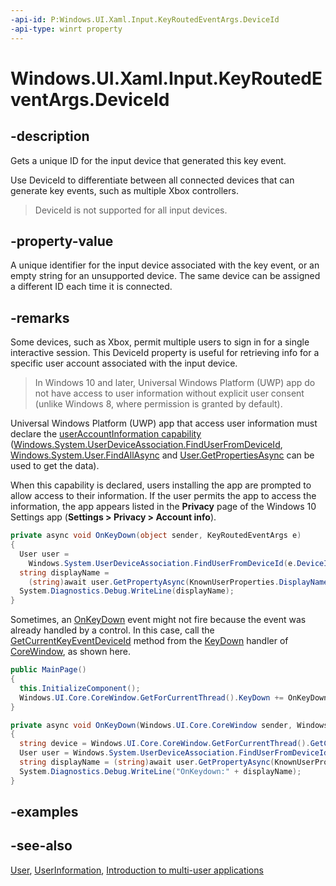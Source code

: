 ```yaml
---
-api-id: P:Windows.UI.Xaml.Input.KeyRoutedEventArgs.DeviceId
-api-type: winrt property
---
```


<!-- Property syntax
public string DeviceId { get; }
-->

# Windows.UI.Xaml.Input.KeyRoutedEventArgs.DeviceId

## -description
Gets a unique ID for the input device that generated this key event.

Use DeviceId to differentiate between all connected devices that can generate key events, such as multiple Xbox controllers.

> DeviceId is not supported for all input devices.

## -property-value
A unique identifier for the input device associated with the key event, or an empty string for an unsupported device. The same device can be assigned a different ID each time it is connected.

## -remarks
Some devices, such as Xbox, permit multiple users to sign in for a single interactive session. This DeviceId property is useful for retrieving info for a specific user account associated with the input device.

> In Windows 10 and later, Universal Windows Platform (UWP) app do not have access to user information without explicit user consent (unlike Windows 8, where permission is granted by default).

Universal Windows Platform (UWP) app that access user information must declare the [userAccountInformation capability](https://msdn.microsoft.com/library/4c8cea15-094d-4d4e-a1c1-5db78cb78612) ([Windows.System.UserDeviceAssociation.FindUserFromDeviceId](../windows.system/userdeviceassociation_finduserfromdeviceid_1383143459.md), [Windows.System.User.FindAllAsync](../windows.system/user_findallasync_1333355945.md) and [User.GetPropertiesAsync](../windows.system/user_getpropertiesasync_1952817514.md) can be used to get the data).

When this capability is declared, users installing the app are prompted to allow access to their information. If the user permits the app to access the information, the app appears listed in the **Privacy** page of the Windows 10 Settings app (**Settings &gt; Privacy &gt; Account info**). 

```csharp
private async void OnKeyDown(object sender, KeyRoutedEventArgs e)
{
  User user = 
    Windows.System.UserDeviceAssociation.FindUserFromDeviceId(e.DeviceId);
  string displayName = 
    (string)await user.GetPropertyAsync(KnownUserProperties.DisplayName);
  System.Diagnostics.Debug.WriteLine(displayName);
}

```



Sometimes, an [OnKeyDown](../windows.ui.xaml.controls/control_onkeydown_1048103922.md) event might not fire because the event was already handled by a control. In this case, call the [GetCurrentKeyEventDeviceId](../windows.ui.core/corewindow_getcurrentkeyeventdeviceid_498768106.md) method from the [KeyDown](../windows.ui.core/corewindow_keydown.md) handler of [CoreWindow](../windows.ui.core/corewindow.md), as shown here.

```csharp
public MainPage()
{
  this.InitializeComponent();
  Windows.UI.Core.CoreWindow.GetForCurrentThread().KeyDown += OnKeyDown;
}

private async void OnKeyDown(Windows.UI.Core.CoreWindow sender, Windows.UI.Core.KeyEventArgs args)
{
  string device = Windows.UI.Core.CoreWindow.GetForCurrentThread().GetCurrentKeyEventDeviceId();
  User user = Windows.System.UserDeviceAssociation.FindUserFromDeviceId(device);
  string displayName = (string)await user.GetPropertyAsync(KnownUserProperties.DisplayName);
  System.Diagnostics.Debug.WriteLine("OnKeydown:" + displayName);
}

```



## -examples

## -see-also
[User](../windows.system/user.md), [UserInformation](../windows.system.userprofile/userinformation.md), [Introduction to multi-user applications](https://msdn.microsoft.com/windows/uwp/xbox-apps/multi-user-applications)
